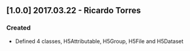 ## [1.0.0] 2017.03.22 - Ricardo Torres
### Created
 - Defined 4 classes, H5Attributable, H5Group, H5File and H5Dataset
